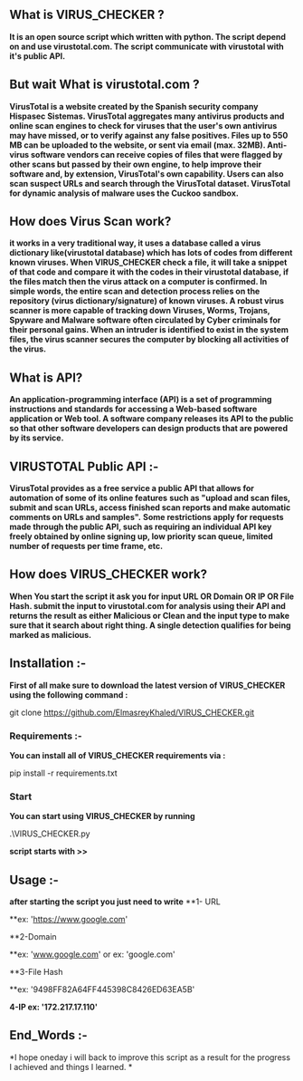 ## What is VIRUS_CHECKER ?

**It is an open source script which written with python.
The script depend on and use virustotal.com.
The script communicate with virustotal with it's public API.**


## But wait What is virustotal.com ?

**VirusTotal is a website created by the Spanish security company Hispasec Sistemas.
VirusTotal aggregates many antivirus products and online scan engines to check for viruses that the user's own antivirus may have missed, or to verify against any false positives.
Files up to 550 MB can be uploaded to the website, or sent via email (max. 32MB).
Anti-virus software vendors can receive copies of files that were flagged by other scans but passed by their own engine, to help improve their software and, by extension, VirusTotal's own capability.
Users can also scan suspect URLs and search through the VirusTotal dataset.
VirusTotal for dynamic analysis of malware uses the Cuckoo sandbox.**

## How does Virus Scan work?
 
**it works in a very traditional way, it uses a database called a virus dictionary like(virustotal database) which has lots of codes from different known viruses.
When VIRUS_CHECKER check a file, it will take a snippet of that code and compare it with the codes in their virustotal database, if the files match then the virus attack on a computer is confirmed.
In simple words, the entire scan and detection process relies on the repository (virus dictionary/signature) of known viruses.
A robust virus scanner is more capable of tracking down Viruses, Worms, Trojans, Spyware and Malware software often circulated by Cyber criminals for their personal gains.
When an intruder is identified to exist in the system files, the virus scanner secures the computer by blocking all activities of the virus.**

## What is API?

**An application-programming interface (API) is a set of programming instructions and standards for accessing a Web-based software application or Web tool.
A software company releases its API to the public so that other software developers can design products that are powered by its service.**

## VIRUSTOTAL Public API :-

**VirusTotal provides as a free service a public API that allows for automation of some of its online features**
**such as "upload and scan files, submit and scan URLs, access finished scan reports and make automatic comments on URLs and samples".**
**Some restrictions apply for requests made through the public API, such as requiring an individual API key freely obtained by online signing up, low priority scan queue, limited number of requests per time frame, etc.**

## How does VIRUS_CHECKER work?

**When You start the script it ask you for input URL OR Domain OR IP OR File Hash.
submit the input to virustotal.com for analysis using their API 
and returns the result as either Malicious or Clean and the input type to make sure that it search about right thing.
A single detection qualifies for being marked as malicious.**

## Installation :-

**First of all make sure to download the latest version of VIRUS_CHECKER using the following command :**

git clone https://github.com/ElmasreyKhaled/VIRUS_CHECKER.git

### Requirements :-

**You can install all of VIRUS_CHECKER requirements via :**

pip install -r requirements.txt

### Start

**You can start using VIRUS_CHECKER by running**

.\VIRUS_CHECKER.py

**script starts with >>**


## Usage :-

**after starting the script you just need to write**
**1- URL

**ex: 'https://www.google.com'

**2-Domain

**ex: 'www.google.com'  or  ex: 'google.com'


**3-File Hash

**ex: '9498FF82A64FF445398C8426ED63EA5B'


**4-IP
ex: '172.217.17.110'**

## End_Words :-

*I hope oneday i will back to improve this script as a result for the progress I achieved and things I learned. *

